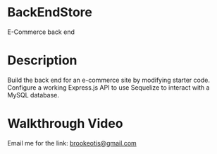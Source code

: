 # BackEndStore
 E-Commerce back end


# Description
Build the back end for an e-commerce site by modifying starter code. Configure a working Express.js API to use Sequelize to interact with a MySQL database. 

# Walkthrough Video
Email me for the link: brookeotis@gmail.com
